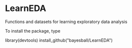 # LearnEDA
Functions and datasets for learning exploratory data analysis

To install the package, type

library(devtools)
install_github("bayesball/LearnEDA")
